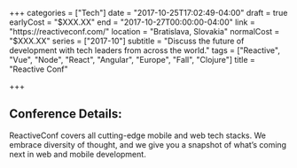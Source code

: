 +++
categories = ["Tech"]
date = "2017-10-25T17:02:49-04:00"
draft = true
earlyCost = "$XXX.XX"
end = "2017-10-27T00:00:00-04:00"
link = "https://reactiveconf.com/"
location = "Bratislava, Slovakia"
normalCost = "$XXX.XX"
series = ["2017-10"]
subtitle = "Discuss the future of development with tech leaders from across the world."
tags = ["Reactive", "Vue", "Node", "React", "Angular", "Europe", "Fall", "Clojure"]
title = "Reactive Conf"

+++


## Conference Details:

ReactiveConf covers all cutting-edge mobile and web tech stacks. We embrace diversity of thought, and we give you a snapshot of what’s coming next in web and mobile development.